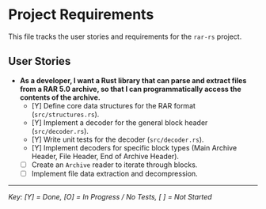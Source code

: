# Project Requirements

This file tracks the user stories and requirements for the `rar-rs` project.

## User Stories

*   **As a developer, I want a Rust library that can parse and extract files from a RAR 5.0 archive, so that I can programmatically access the contents of the archive.**
    *   [Y] Define core data structures for the RAR format (`src/structures.rs`).
    *   [Y] Implement a decoder for the general block header (`src/decoder.rs`).
    *   [Y] Write unit tests for the decoder (`src/decoder.rs`).
    *   [Y] Implement decoders for specific block types (Main Archive Header, File Header, End of Archive Header).
    *   [ ] Create an `Archive` reader to iterate through blocks.
    *   [ ] Implement file data extraction and decompression.

---
*Key: [Y] = Done, [O] = In Progress / No Tests, [ ] = Not Started*
